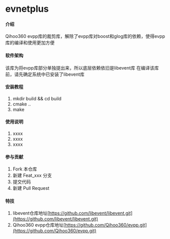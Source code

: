 # evnetplus

#### 介绍
Qihoo360 evpp库的裁剪库，解除了evpp库对boost和glog库的依赖，使得evpp库的编译和使用更加方便

#### 软件架构
该库为将evpp库部分单独提出来，所以底层依赖依旧是libevent库
在编译该库前，请先确定系统中已安装了libevent库


#### 安装教程

1.  mkdir build && cd build
2.  cmake ..
3.  make

#### 使用说明

1.  xxxx
2.  xxxx
3.  xxxx

#### 参与贡献

1.  Fork 本仓库
2.  新建 Feat_xxx 分支
3.  提交代码
4.  新建 Pull Request


#### 特技

1.  libevent仓库地址[https://github.com/libevent/libevent.git](https://github.com/libevent/libevent.git)
2.  Qihoo360 evpp仓库地址[https://github.com/Qihoo360/evpp.git](https://github.com/Qihoo360/evpp.git)